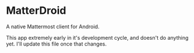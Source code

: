 MatterDroid
===========

A native Mattermost client for Android.

This app extremely early in it's development cycle, and doesn't do anything yet. I'll update this
file once that changes.


